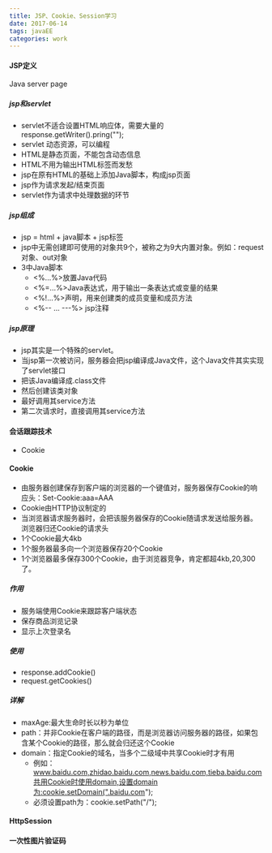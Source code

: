 ```yaml
---
title: JSP、Cookie、Session学习
date: 2017-06-14 
tags: javaEE
categories: work
---
```


#### JSP定义 ####
Java server page
##### jsp和servlet #####

- servlet不适合设置HTML响应体，需要大量的response.getWriter().pring("");
- servlet 动态资源，可以编程
- HTML是静态页面，不能包含动态信息
- HTML不用为输出HTML标签而发愁
- jsp在原有HTML的基础上添加Java脚本，构成jsp页面
- jsp作为请求发起/结束页面
- servlet作为请求中处理数据的环节

##### jsp组成 #####

- jsp = html + java脚本 + jsp标签
- jsp中无需创建即可使用的对象共9个，被称之为9大内置对象。例如：request对象、out对象
- 3中Java脚本
	- <%...%>放置Java代码
	- <%=...%>Java表达式，用于输出一条表达式或变量的结果
	- <%!...%>声明，用来创建类的成员变量和成员方法
	- <%-- ... ---%> jsp注释

##### jsp原理 #####

- jsp其实是一个特殊的servlet。
- 当jsp第一次被访问，服务器会把jsp编译成Java文件，这个Java文件其实实现了servlet接口
- 把该Java编译成.class文件
- 然后创建该类对象
- 最好调用其service方法
- 第二次请求时，直接调用其service方法

#### 会话跟踪技术 ####

- Cookie

#### Cookie ####

- 由服务器创建保存到客户端的浏览器的一个键值对，服务器保存Cookie的响应头：Set-Cookie:aaa=AAA
- Cookie由HTTP协议制定的
- 当浏览器请求服务器时，会把该服务器保存的Cookie随请求发送给服务器。浏览器归还Cookie的请求头
- 1个Cookie最大4kb
- 1个服务器最多向一个浏览器保存20个Cookie
- 1个浏览器最多保存300个Cookie，由于浏览器竞争，肯定都超4kb,20,300了。

##### 作用 #####

- 服务端使用Cookie来跟踪客户端状态
- 保存商品浏览记录
- 显示上次登录名

##### 使用 #####

- response.addCookie()
- request.getCookies()

##### 详解 #####

- maxAge:最大生命时长以秒为单位
- path：并非Cookie在客户端的路径，而是浏览器访问服务器的路径，如果包含某个Cookie的路径，那么就会归还这个Cookie
- domain：指定Cookie的域名，当多个二级域中共享Cookie时才有用
	- 例如：www.baidu.com,zhidao.baidu.com,news.baidu.com,tieba.baidu.com共用Cookie时使用domain,设置domain为:cookie.setDomain(".baidu.com");
	- 必须设置path为：cookie.setPath("/");

#### HttpSession ####

#### 一次性图片验证码

 